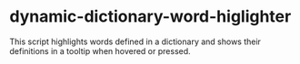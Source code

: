 # dynamic-dictionary-word-higlighter
This script highlights words defined in a dictionary and shows their definitions in a tooltip when hovered or pressed.
